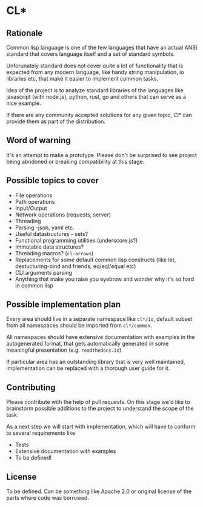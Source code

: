 # CL*

## Rationale

Common lisp language is one of the few languages that have an actual ANSI
standard that covers language itself and a set of standard symbols.

Unforunately standard does not cover quite a lot of functionality that
is expected from any modern language, like handy string manipulation,
io libraries etc, that make it easier to implement common tasks.

Idea of the project is to analyze standard libraries of the languages
like javascript (with node.js), python, rust, go and others that can serve
as a nice example.

If there are any community accepted solutions for any given topic, Cl*
can provide them as part of the distribution.

## Word of warning

It's an attempt to make a prototype. Please don't be surprised to see
project being abndoned or breaking compatibility at this stage.

## Possible topics to cover

* File operations
* Path operations
* Input/Output
* Network operations (requests, server)
* Threading
* Parsing -json, yaml etc.
* Useful datastructures - sets?
* Functional programming utilities (underscore.js?)
* Immutable data structures?
* Threading macros? (`cl-arrows`)
* Replacements for some default common lisp constructs (like let, destucturing-bind and friends, eq/eql/equal etc)
* CLI arguments parsing
* Anything that make you raise you eyebrow and wonder why it's so hard in common lisp


## Possible implementation plan

Every area should live in a separate namespace like `cl*/io`, default subset
from all namespaces should be imported from `cl*/common`.

All namespaces should have extensive documentation with examples in the
autogenerated format, that gets automatically generated in some meaningful
presentation (e.g. `readthedocs.io`)

If particular area has an outstanding library that is very well maintained,
implementation can be replaced with a thorough user guide for it.

## Contributing

Please contribute with the help of pull requests. On this stage we'd like
to brainstorm possible additions to the project to understand the scope
of the task.

As a next step we will start with implementation, which will have to conform
to several requirements like

* Tests
* Extensive documentation with examples
* To be defined!

## License

To be defined. Can be something like Apache 2.0 or original license of the
parts where code was borrowed.

